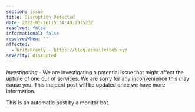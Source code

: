 ```yaml
---
section: issue
title: Disruption Detected
date: 2022-01-26T15:34:40.297523Z
resolved: false
informational: false
resolvedWhen: ""
affected:
  - WriteFreely - https://blog.esmailelbob.xyz
severity: disrupted
---
```

*Investigating* - We are investigating a potential issue that might affect the uptime of one our of services. We are sorry for any inconvenience this may cause you. This incident post will be updated once we have more information.

This is an automatic post by a monitor bot.
        